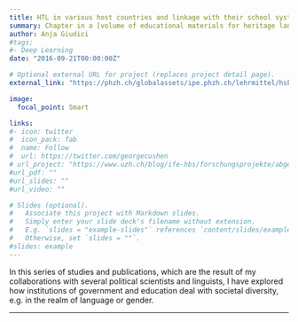 ```yaml
---
title: HTL in various host countries and linkage with their school systems
summary: Chapter in a [volume of educational materials for heritage language teachers](https://phzh.ch/de/Dienstleistungen/internationale-bildungsentwicklung/Lehrmittel-und-Handbucher/Materialien-fur-den-herkunftssprachlichen-Unterricht/). Published in several languages. 
author: Anja Giudici
#tags:
#- Deep Learning
date: "2016-09-21T00:00:00Z"

# Optional external URL for project (replaces project detail page).
external_link: "https://phzh.ch/globalassets/ipe.phzh.ch/lehrmittel/hsk-englisch/hsu_handbuch_englisch.pdf"

image:
  focal_point: Smart

links:
#- icon: twitter
#  icon_pack: fab
#  name: Follow
#  url: https://twitter.com/georgecushen
# url_project: "https://www.uzh.ch/blog/ife-hbs/forschungsprojekte/abgeschlossen/schulwissen/"
#url_pdf: ""
#url_slides: ""
#url_video: ""

# Slides (optional).
#   Associate this project with Markdown slides.
#   Simply enter your slide deck's filename without extension.
#   E.g. `slides = "example-slides"` references `content/slides/example-slides.md`.
#   Otherwise, set `slides = ""`.
#slides: example
---
```


In this series of studies and publications, which are the result of my collaborations with several political scientists and linguists, I have explored how institutions of government and education deal with societal diversity, e.g. in the realm of language or gender.

---

